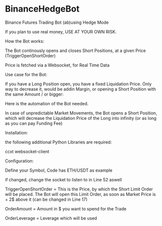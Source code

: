 # BinanceHedgeBot
Binance Futures Trading Bot (ab)using Hedge Mode

If you plan to use real money, USE AT YOUR OWN RISK.



How the Bot works:

The Bot continously opens and closes Short Positions, at a given Price (TriggerOpenShortOrder)

Price is fetched via a Websocket, for Real Time Data

Use case for the Bot:


If you have a Long Position open, you have a fixed Liquidation Price. Only way to decrease it, would be addin Margin, or opening a Short Position with the same Amount / or bigger: 

Here is the automation of the Bot needed.

In case of unpredictable Market Movements, the Bot opens a Short Position, which will decrease the Liquidation Price of the Long into infinity (or as long as you can pay Funding Fee)


Installation:

the following additional Python Libraries are required:

ccxt
websocket-client


Configuration:

Define your Symbol, Code has ETH/USDT as example

if changed, change the socket to listen to in Line 52 aswell

TriggerOpenShortOrder =  This is the Price, by which the Short Limit Order will be placed. The Bot will open this Limit Order, as soon as Market Price is + 2$ above it (can be changed in Line 17)

OrderAmount = Amount in $ you want to spend for the Trade

OrderLeverage = Leverage which will be used


